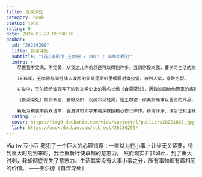 ```yaml
---
title: 自深深处
category: book
status: todo
rating: 0
date: 2024-01-27 05:58:10
douban:
  id: "26286299"
  title: 自深深处
  subtitle: "[英]奥斯卡·王尔德 / 2015 / 译林出版社"
  intro: >-
    尽管我不完满，不完美，从我这儿你仍然还可以得到许多。当初你投向我，要学习生活的欢娱，艺术的欢愉。也许冥冥中安排了我来教你某种奇妙得多的东西，悲怆的意义，以及它的美好。——王尔德

    1895年，王尔德与同性情人波西的父亲昆斯伯里侯爵对簿公堂，被判入狱，身败名裂。

    在狱中，王尔德给波西写下这封文学史上的著名长信《自深深处》，历数波西给他带来的痛苦，也探讨了耶稣、爱情和文学，又似对两人的未来有所期待。

    《自深深处》前后矛盾，爱恨交织，沉痛却又轻灵，是王尔德一部美妙而难以言说的作品。

    新版为精装中英双语本，香港城市大学朱纯深教授精心修订译作，新增译序、译后记和注释。
  rating: 8.7
  cover: https://img9.doubanio.com/view/subject/l/public/s28291826.jpg
  link: https://book.douban.com/subject/26286299/
---
```


Via tw 豆小豆 我犯了一个巨大的心理错误：一直以为在小事上让步无关紧要，待到重大时刻到来时，我会重新行使卓越的意志力。
然而现实并非如此，到了重大时刻，我却彻底丧失了意志力。生活其实没有大事小事之分，所有事物都有着相同的价值。 
——王尔德《自深深处》
